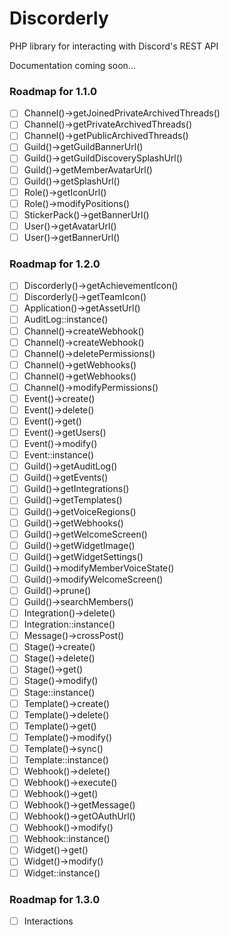# Discorderly
PHP library for interacting with Discord's REST API

Documentation coming soon...

### Roadmap for 1.1.0

- [ ] Channel()->getJoinedPrivateArchivedThreads()
- [ ] Channel()->getPrivateArchivedThreads()
- [ ] Channel()->getPublicArchivedThreads()
- [ ] Guild()->getGuildBannerUrl()
- [ ] Guild()->getGuildDiscoverySplashUrl()
- [ ] Guild()->getMemberAvatarUrl()
- [ ] Guild()->getSplashUrl()
- [ ] Role()->getIconUrl()
- [ ] Role()->modifyPositions()
- [ ] StickerPack()->getBannerUrl()
- [ ] User()->getAvatarUrl()
- [ ] User()->getBannerUrl()

### Roadmap for 1.2.0

- [ ] Discorderly()->getAchievementIcon()
- [ ] Discorderly()->getTeamIcon()
- [ ] Application()->getAssetUrl()
- [ ] AuditLog::instance()
- [ ] Channel()->createWebhook()
- [ ] Channel()->createWebhook()
- [ ] Channel()->deletePermissions()
- [ ] Channel()->getWebhooks()
- [ ] Channel()->getWebhooks()
- [ ] Channel()->modifyPermissions()
- [ ] Event()->create()
- [ ] Event()->delete()
- [ ] Event()->get()
- [ ] Event()->getUsers()
- [ ] Event()->modify()
- [ ] Event::instance()
- [ ] Guild()->getAuditLog()
- [ ] Guild()->getEvents()
- [ ] Guild()->getIntegrations()
- [ ] Guild()->getTemplates()
- [ ] Guild()->getVoiceRegions()
- [ ] Guild()->getWebhooks()
- [ ] Guild()->getWelcomeScreen()
- [ ] Guild()->getWidgetImage()
- [ ] Guild()->getWidgetSettings()
- [ ] Guild()->modifyMemberVoiceState()
- [ ] Guild()->modifyWelcomeScreen()
- [ ] Guild()->prune()
- [ ] Guild()->searchMembers()
- [ ] Integration()->delete()
- [ ] Integration::instance()
- [ ] Message()->crossPost()
- [ ] Stage()->create()
- [ ] Stage()->delete()
- [ ] Stage()->get()
- [ ] Stage()->modify()
- [ ] Stage::instance()
- [ ] Template()->create()
- [ ] Template()->delete()
- [ ] Template()->get()
- [ ] Template()->modify()
- [ ] Template()->sync()
- [ ] Template::instance()
- [ ] Webhook()->delete()
- [ ] Webhook()->execute()
- [ ] Webhook()->get()
- [ ] Webhook()->getMessage()
- [ ] Webhook()->getOAuthUrl()
- [ ] Webhook()->modify()
- [ ] Webhook::instance()
- [ ] Widget()->get()
- [ ] Widget()->modify()
- [ ] Widget::instance()

### Roadmap for 1.3.0

- [ ] Interactions
